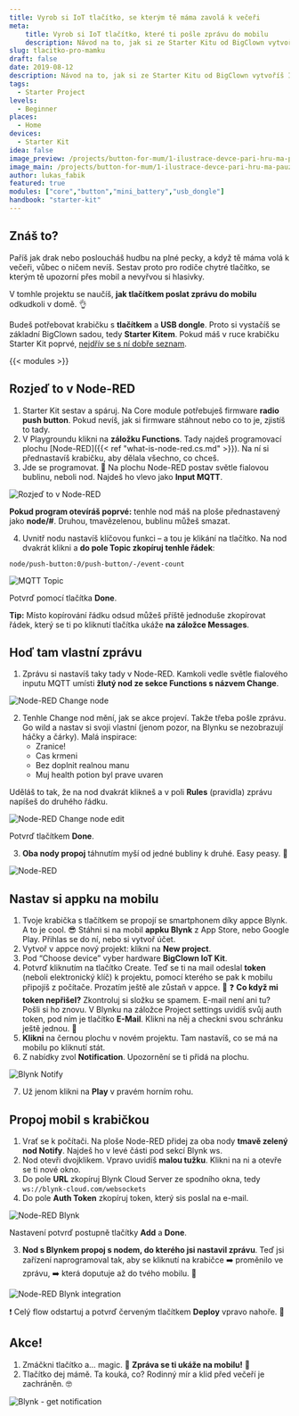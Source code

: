 ```yaml
---
title: Vyrob si IoT tlačítko, se kterým tě máma zavolá k večeři
meta:
    title: Vyrob si IoT tlačítko, které ti pošle zprávu do mobilu
    description: Návod na to, jak si ze Starter Kitu od BigClown vytvoříš IoT tlačítko, se kterým tě máma zavolá k večeři, když zrovna paříš.
slug: tlacitko-pro-mamku
draft: false
date: 2019-08-12
description: Návod na to, jak si ze Starter Kitu od BigClown vytvoříš IoT tlačítko, se kterým tě máma zavolá k večeři, když zrovna paříš.
tags:
  - Starter Project
levels:
  - Beginner
places:
  - Home
devices:
  - Starter Kit
idea: false
image_preview: /projects/button-for-mum/1-ilustrace-devce-pari-hru-ma-pauzu.png
image_main: /projects/button-for-mum/1-ilustrace-devce-pari-hru-ma-pauzu.png
author: lukas_fabik
featured: true
modules: ["core","button","mini_battery","usb_dongle"]
handbook: "starter-kit"
---
```


## Znáš to?

Paříš jak drak nebo posloucháš hudbu na plné pecky, a když tě máma volá k večeři, vůbec o ničem nevíš. Sestav proto pro rodiče chytré tlačítko, se kterým tě upozorní přes mobil a nevyřvou si hlasivky.

V tomhle projektu se naučíš, **jak tlačítkem poslat zprávu do mobilu** odkudkoli v domě. 👌

Budeš potřebovat krabičku s **tlačítkem** a **USB dongle**. Proto si vystačíš se základní BigClown sadou, tedy **Starter Kitem**. Pokud máš v ruce krabičku Starter Kit poprvé, [nejdřív se s ní dobře seznam](/cs/starter-kit/).

{{< modules >}}

## Rozjeď to v Node-RED

1. Starter Kit sestav a spáruj. Na Core module potřebuješ firmware **radio push button**. Pokud nevíš, jak si firmware stáhnout nebo co to je, zjistíš to tady.
2. V Playgroundu klikni na **záložku Functions**. Tady najdeš programovací plochu [Node-RED]({{< ref "what-is-node-red.cs.md" >}}). Na ní si přednastavíš krabičku, aby dělala všechno, co chceš.
3. Jde se programovat. 🤞 Na plochu Node-RED postav světle fialovou bublinu, neboli nod. Najdeš ho vlevo jako **Input MQTT**.

![Rozjeď to v Node-RED](https://res.cloudinary.com/lukasfabik/image/upload/v1565632592/projects/button-for-mum/image3.png "Rozjeď to v Node-RED")

**Pokud program otevíráš poprvé:** tenhle nod máš na ploše přednastavený jako **node/#**. Druhou, tmavězelenou, bublinu můžeš smazat.

4. Uvnitř nodu nastavíš klíčovou funkci – a tou je klikání na tlačítko. Na nod dvakrát klikni a **do pole Topic zkopíruj tenhle řádek**:

```
node/push-button:0/push-button/-/event-count
```

![MQTT Topic](https://res.cloudinary.com/lukasfabik/image/upload/v1565632595/projects/button-for-mum/image9.png "MQTT Topic")

Potvrď pomocí tlačítka **Done**.

**Tip:** Místo kopírování řádku odsud můžeš příště jednoduše zkopírovat řádek, který se ti po kliknutí tlačítka ukáže **na záložce Messages**.

## Hoď tam vlastní zprávu

1. Zprávu si nastavíš taky tady v Node-RED. Kamkoli vedle světle fialového inputu MQTT umísti **žlutý nod ze sekce Functions s názvem Change**.

![Node-RED Change node](https://res.cloudinary.com/lukasfabik/image/upload/v1565632592/projects/button-for-mum/image7.png "Node-RED Change node")

2. Tenhle Change nod mění, jak se akce projeví. Takže třeba pošle zprávu. Go wild a nastav si svoji vlastní (jenom pozor, na Blynku se nezobrazují háčky a čárky). Malá inspirace:
	- Zranice!
	- Cas krmeni
	- Bez doplnit realnou manu
	- Muj health potion byl prave uvaren

Uděláš to tak, že na nod dvakrát klikneš a v poli **Rules** (pravidla) zprávu napíšeš do druhého řádku.

![Node-RED Change node edit](https://res.cloudinary.com/lukasfabik/image/upload/v1565632593/projects/button-for-mum/image5.png "Node-RED Change node edit")

Potvrď tlačítkem **Done**.

3. **Oba nody propoj** táhnutím myší od jedné bubliny k druhé. Easy peasy. 🙆

![Node-RED](https://res.cloudinary.com/lukasfabik/image/upload/v1565632593/projects/button-for-mum/image6.png "Node-RED")

## Nastav si appku na mobilu

1. Tvoje krabička s tlačítkem se propojí se smartphonem díky appce Blynk. A to je cool. 😎 Stáhni si na mobil **appku Blynk** z App Store, nebo Google Play. Přihlas se do ní, nebo si vytvoř účet.
2. Vytvoř v appce nový projekt: klikni na **New project**.
3. Pod “Choose device” vyber hardware **BigClown IoT Kit**.
4. Potvrď kliknutím na tlačítko Create. Teď se ti na mail odeslal **token** (neboli elektronický klíč) k projektu, pomocí kterého se pak k mobilu připojíš z počítače. Prozatím ještě ale zůstaň v appce. 📱
❓ **Co když mi token nepřišel?** Zkontroluj si složku se spamem. E-mail není ani tu? Pošli si ho znovu. V Blynku na záložce Project settings uvidíš svůj auth token, pod ním je tlačítko **E-Mail**. Klikni na něj a checkni svou schránku ještě jednou. 👋
5. **Klikni** na černou plochu v novém projektu. Tam nastavíš, co se má na mobilu po kliknutí stát.
6. Z nabídky zvol **Notification**. Upozornění se ti přidá na plochu.

![Blynk Notify](https://res.cloudinary.com/lukasfabik/image/upload/v1565632592/projects/button-for-mum/image1.png "Blynk Notify")

7. Už jenom klikni na **Play** v pravém horním rohu.


## Propoj mobil s krabičkou

1. Vrať se k počítači. Na ploše Node-RED přidej za oba nody **tmavě zelený nod Notify**. Najdeš ho v levé části pod sekcí Blynk ws.
2. Nod otevři dvojklikem. Vpravo uvidíš **malou tužku**. Klikni na ni a otevře se ti nové okno.
3. Do pole **URL** zkopíruj Blynk Cloud Server ze spodního okna, tedy ```ws://blynk-cloud.com/websockets```
4. Do pole **Auth Token** zkopíruj token, který sis poslal na e-mail.

![Node-RED Blynk](https://res.cloudinary.com/lukasfabik/image/upload/v1565632592/projects/button-for-mum/image2.png "Node-RED Blynk")

Nastavení potvrď postupně tlačítky **Add** a **Done**.

3. **Nod s Blynkem propoj s nodem, do kterého jsi nastavil zprávu**. Teď jsi zařízení naprogramoval tak, aby se kliknutí na krabičce ➡️ proměnilo ve zprávu, ➡️ která doputuje až do tvého mobilu. 👾

![Node-RED Blynk integration](https://res.cloudinary.com/lukasfabik/image/upload/v1565632593/projects/button-for-mum/image4.png "Node-RED Blynk integration")

❗ Celý flow odstartuj a potvrď červeným tlačítkem **Deploy** vpravo nahoře. 🚨

## Akce!

1. Zmáčkni tlačítko a… magic. 🎇 **Zpráva se ti ukáže na mobilu!** 🙌
2. Tlačítko dej mámě. Ta kouká, co? Rodinný mír a klid před večeří je zachráněn. 🤓

![Blynk - get notification](https://res.cloudinary.com/lukasfabik/image/upload/v1565632593/projects/button-for-mum/image8.png "Blynk - get notification")
